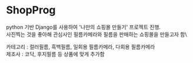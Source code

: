 # ShopProg

python 기반 Django를 사용하여 '나만의 쇼핑몰 만들기' 프로젝트 진행. \
사진찍는 것을 좋아해 관심사인 필름카메라와 필름을 판매하는 쇼핑몰을 만들고자 함\

카테고리 : 컬러필름, 흑백필름, 일회용 필름카메라, 다회용 필름카메라 \
제조사 : 코닥, 후지필름 등 상품에 맞게 추가함
